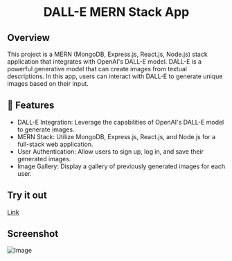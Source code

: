 # <p align="center">DALL-E MERN Stack App</p>
  
## Overview

This project is a MERN (MongoDB, Express.js, React.js, Node.js) stack application that integrates with OpenAI's DALL-E model. DALL-E is a powerful generative model that can create images from textual descriptions. In this app, users can interact with DALL-E to generate unique images based on their input.
  
## 🧐 Features    
- DALL-E Integration: Leverage the capabilities of OpenAI's DALL-E model to generate images.
- MERN Stack: Utilize MongoDB, Express.js, React.js, and Node.js for a full-stack web application.
- User Authentication: Allow users to sign up, log in, and save their generated images.
- Image Gallery: Display a gallery of previously generated images for each user. 

## Try it out
[Link](https://ai-image-generator-ghofman.netlify.app/)
        
##   Screenshot    
![Image](https://media.licdn.com/dms/image/D4E2DAQHOiNwqyPPADQ/profile-treasury-image-shrink_1920_1920/0/1704721795734?e=1705741200&v=beta&t=w4nFr937CpIprTzSr9XDDZKb0xYbtGsYz591Y80JYQI)
